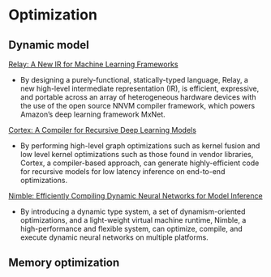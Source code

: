# Optimization

## Dynamic model

[Relay: A New IR for Machine Learning Frameworks](http://dl.acm.org/ft_gateway.cfm?id=3211348&ftid=1979148&dwn=1)

- By designing a purely-functional, statically-typed language, Relay, a new high-level intermediate representation (IR), is efficient, expressive, and portable across an array of heterogeneous hardware devices with the use of the open source NNVM compiler framework, which powers Amazon’s deep learning framework MxNet.

[Cortex: A Compiler for Recursive Deep Learning Models](https://arxiv.org/pdf/2011.01383.pdf)

- By performing high-level graph optimizations such as kernel fusion and low level kernel optimizations such as those found in vendor libraries, Cortex, a compiler-based approach, can generate highly-efficient code for recursive models for low latency inference on end-to-end optimizations.

[Nimble: Efficiently Compiling Dynamic Neural Networks for Model Inference](https://arxiv.org/pdf/2006.03031.pdf)

- By introducing a dynamic type system, a set of dynamism-oriented optimizations, and a light-weight virtual machine runtime, Nimble, a high-performance and flexible system, can optimize, compile, and execute dynamic neural networks on multiple platforms.

## Memory optimization

